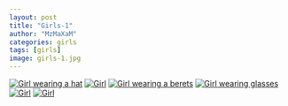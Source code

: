 ```yaml
---
layout: post
title: "Girls-1"
author: "MzMaXaM"
categories: girls
tags: [girls]
image: girls-1.jpg
---
```




[![Girl wearing a hat](https://mzmaxam.github.io/aiColoringPages-gh-pages/assets/img/00529_preview.jpg)](https://mzmaxam.github.io/aiColoringPages-gh-pages/assets/img/00529.jpg "Girl wearing a hat") 
[![Girl](https://mzmaxam.github.io/aiColoringPages-gh-pages/assets/img/00536_preview.jpg)](https://mzmaxam.github.io/aiColoringPages-gh-pages/assets/img/00536.jpg "Girl")
[![Girl wearing a berets](https://mzmaxam.github.io/aiColoringPages-gh-pages/assets/img/00537_preview.jpg)](https://mzmaxam.github.io/aiColoringPages-gh-pages/assets/img/00537.jpg "Girl wearing a beret") 
[![Girl wearing glasses](https://mzmaxam.github.io/aiColoringPages-gh-pages/assets/img/00535_preview.jpg)](https://mzmaxam.github.io/aiColoringPages-gh-pages/assets/img/00535.jpg "Girl wearing a glasses") 
[![Girl](https://mzmaxam.github.io/aiColoringPages-gh-pages/assets/img/00589_preview.jpg)](https://mzmaxam.github.io/aiColoringPages-gh-pages/assets/img/00589.jpg "Girl")
[![Girl](https://mzmaxam.github.io/aiColoringPages-gh-pages/assets/img/00591_preview.jpg)](https://mzmaxam.github.io/aiColoringPages-gh-pages/assets/img/00591.jpg "Girl")

